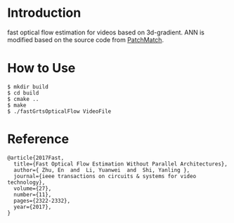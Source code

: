 # Introduction

fast optical flow estimation for videos based on 3d-gradient. ANN is modified based on the source code from [PatchMatch](https://gfx.cs.princeton.edu/pubs/Barnes_2009_PAR/index.php).

# How to Use

```
$ mkdir build
$ cd build
$ cmake ..
$ make
$ ./fastGrtsOpticalFlow VideoFile
```

# Reference

```
@article{2017Fast,
  title={Fast Optical Flow Estimation Without Parallel Architectures},
  author={ Zhu, En  and  Li, Yuanwei  and  Shi, Yanling },
  journal={ieee transactions on circuits & systems for video technology},
  volume={27},
  number={11},
  pages={2322-2332},
  year={2017},
}
```